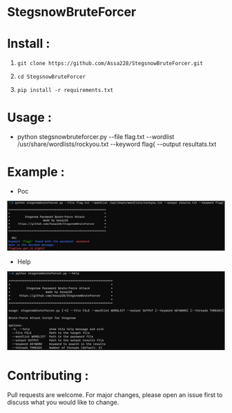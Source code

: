 # StegsnowBruteForcer                                                         


# Install :

1. `git clone https://github.com/Assa228/StegsnowBruteForcer.git`

2. `cd StegsnowBruteForcer`

3. `pip install -r requirements.txt`

# Usage :
* python stegsnowbruteforcer.py --file flag.txt --wordlist /usr/share/wordlists/rockyou.txt --keyword flag{ --output resultats.txt

# Example :
* Poc

![poc.jpg](https://github.com/Assa228/StegsnowBruteForcer/blob/main/proof_of_concept.jpg)


* Help

![help.jpg](https://github.com/Assa228/StegsnowBruteForcer/blob/main/help.jpg)


# Contributing :
Pull requests are welcome. For major changes, please open an issue first to discuss what you would like to change.

